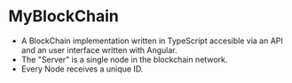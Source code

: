 # MyBlockChain
* A BlockChain implementation written in TypeScript accesible via an API and an user interface written with Angular.
* The "Server" is a single node in the blockchain network.
* Every Node receives a unique ID.
